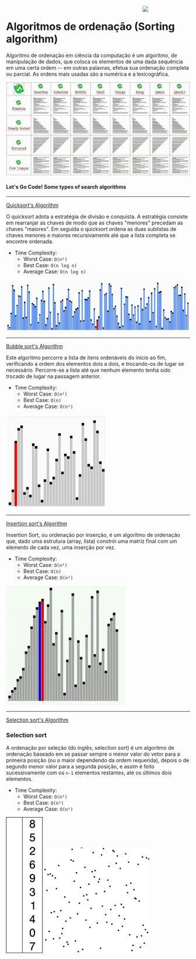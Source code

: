 <img src="https://i.ibb.co/M6nBBb0/mascote.png" align="right" width="130">

# Algoritmos de ordenação (Sorting algorithm)

Algoritmo de ordenação em ciência da computação é um algoritmo, de manipulação de dados, que coloca os elementos de uma
dada sequência em uma certa ordem -- em outras palavras, efetua sua ordenação completa ou parcial. As ordens mais usadas
são a numérica e a lexicográfica.

![Alt text](img/ordenacao-mais-comuns.gif?raw=true "Quicksort")

#### Let's Go Code! Some types of search algorithms

---

[Quicksort's Algorithm](./QuickSort.php)

O quicksort adota a estratégia de divisão e conquista. A estratégia consiste em rearranjar as chaves de modo que as
chaves "menores" precedam as chaves "maiores". Em seguida o quicksort ordena as duas sublistas de chaves menores e
maiores recursivamente até que a lista completa se encontre ordenada.

* Time Complexity:
    * Worst Case: `O(n²)`
    * Best Case: `O(n log n)`
    * Average Case: `O(n log n)`

![Alt text](img/Quicksort.gif?raw=true "Quicksort")

---

[Bubble sort's Algorithm](./BubbleSort.php)

Este algoritmo percorre a lista de itens ordenáveis do início ao fim, verificando a ordem dos elementos dois a dois, e
trocando-os de lugar se necessário. Percorre-se a lista até que nenhum elemento tenha sido trocado de lugar na passagem
anterior.

* Time Complexity:
    * Worst Case: `O(n²)`
    * Best Case: `O(n)`
    * Average Case: `O(n²)`

![Alt text](img/BubbleSort.gif?raw=true "Quicksort")

---

[Insertion sort's Algorithm](./InsertionSort.php)

Insertion Sort, ou ordenação por inserção, é um algoritmo de ordenação que, dado uma estrutura (array, lista) constrói
uma matriz final com um elemento de cada vez, uma inserção por vez.

* Time Complexity:
    * Worst Case: `O(n²)`
    * Best Case: `O(n)`
    * Average Case: `O(n²)`

![Alt text](img/InsertionSort.gif?raw=true "Quicksort")

---

[Selection sort's Algorithm](./SelectionSort.php)

### Selection sort

A ordenação por seleção (do inglês, selection sort) é um algoritmo de ordenação baseado em se passar sempre o menor
valor do vetor para a primeira posição (ou o maior dependendo da ordem requerida), depois o de segundo menor valor para
a segunda posição, e assim é feito sucessivamente com os `n-1` elementos restantes, até os últimos dois elementos.

* Time Complexity:
    * Worst Case: `O(n²)`
    * Best Case: `O(n²)`
    * Average Case: `O(n²)`

![ ](img/SelectionSort.gif?raw=true "Quicksort")
![ ](img/SelectionSort2.gif?raw=true "Quicksort") 